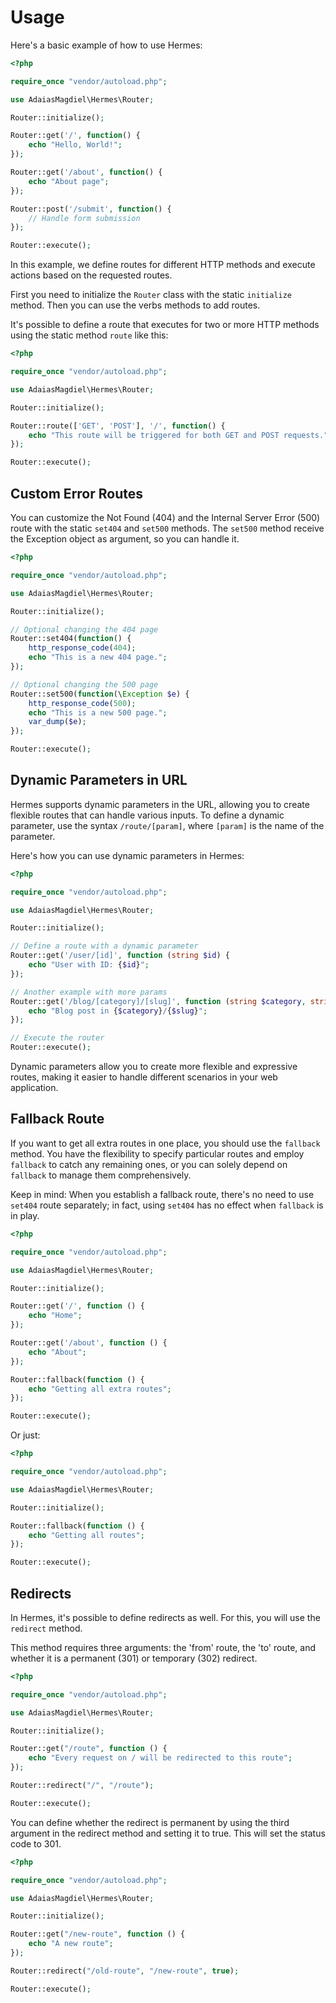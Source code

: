 # Usage

Here's a basic example of how to use Hermes:

```php
<?php

require_once "vendor/autoload.php";

use AdaiasMagdiel\Hermes\Router;

Router::initialize();

Router::get('/', function() {
    echo "Hello, World!";
});

Router::get('/about', function() {
    echo "About page";
});

Router::post('/submit', function() {
    // Handle form submission
});

Router::execute();
```

In this example, we define routes for different HTTP methods and execute actions based on the requested routes.

First you need to initialize the `Router` class with the static `initialize` method. Then you can use the verbs methods to add routes.

It's possible to define a route that executes for two or more HTTP methods using the static method `route` like this:

```php
<?php

require_once "vendor/autoload.php";

use AdaiasMagdiel\Hermes\Router;

Router::initialize();

Router::route(['GET', 'POST'], '/', function() {
    echo "This route will be triggered for both GET and POST requests.";
});

Router::execute();
```

## Custom Error Routes

You can customize the Not Found (404) and the Internal Server Error (500) route with the static `set404` and `set500` methods. The `set500` method receive the Exception object as argument, so you can handle it.

```php
<?php

require_once "vendor/autoload.php";

use AdaiasMagdiel\Hermes\Router;

Router::initialize();

// Optional changing the 404 page
Router::set404(function() {
    http_response_code(404);
    echo "This is a new 404 page.";
});

// Optional changing the 500 page
Router::set500(function(\Exception $e) {
    http_response_code(500);
    echo "This is a new 500 page.";
    var_dump($e);
});

Router::execute();
```

## Dynamic Parameters in URL

Hermes supports dynamic parameters in the URL, allowing you to create flexible routes that can handle various inputs. To define a dynamic parameter, use the syntax `/route/[param]`, where `[param]` is the name of the parameter.

Here's how you can use dynamic parameters in Hermes:

```php
<?php

require_once "vendor/autoload.php";

use AdaiasMagdiel\Hermes\Router;

Router::initialize();

// Define a route with a dynamic parameter
Router::get('/user/[id]', function (string $id) {
    echo "User with ID: {$id}";
});

// Another example with more params
Router::get('/blog/[category]/[slug]', function (string $category, string $slug) {
    echo "Blog post in {$category}/{$slug}";
});

// Execute the router
Router::execute();
```

Dynamic parameters allow you to create more flexible and expressive routes, making it easier to handle different scenarios in your web application. 

## Fallback Route

If you want to get all extra routes in one place, you should use the `fallback` method. You have the flexibility to specify particular routes and employ `fallback` to catch any remaining ones, or you can solely depend on `fallback` to manage them comprehensively.

Keep in mind: When you establish a fallback route, there's no need to use `set404` route separately; in fact, using `set404` has no effect when `fallback` is in play.

```php
<?php

require_once "vendor/autoload.php";

use AdaiasMagdiel\Hermes\Router;

Router::initialize();

Router::get('/', function () {
    echo "Home";
});

Router::get('/about', function () {
    echo "About";
});

Router::fallback(function () {
    echo "Getting all extra routes";
});

Router::execute();
```

Or just:

```php
<?php

require_once "vendor/autoload.php";

use AdaiasMagdiel\Hermes\Router;

Router::initialize();

Router::fallback(function () {
    echo "Getting all routes";
});

Router::execute();
```

## Redirects

In Hermes, it's possible to define redirects as well. For this, you will use the `redirect` method.

This method requires three arguments: the 'from' route, the 'to' route, and whether it is a permanent (301) or temporary (302) redirect.

```php
<?php

require_once "vendor/autoload.php";

use AdaiasMagdiel\Hermes\Router;

Router::initialize();

Router::get("/route", function () {
    echo "Every request on / will be redirected to this route";
});

Router::redirect("/", "/route");

Router::execute();
```

You can define whether the redirect is permanent by using the third argument in the redirect method and setting it to true. This will set the status code to 301. 

```php
<?php

require_once "vendor/autoload.php";

use AdaiasMagdiel\Hermes\Router;

Router::initialize();

Router::get("/new-route", function () {
    echo "A new route";
});

Router::redirect("/old-route", "/new-route", true);

Router::execute();
```
